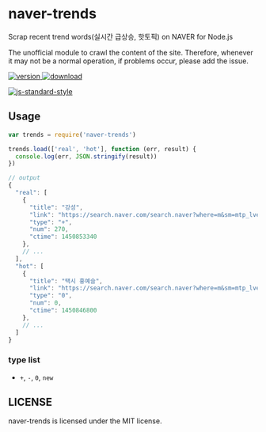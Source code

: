 # naver-trends

Scrap recent trend words(실시간 급상승, 핫토픽) on NAVER for Node.js

The unofficial module to crawl the content of the site.
Therefore, whenever it may not be a normal operation, if problems occur, please add the issue.

[![version](https://img.shields.io/npm/v/naver-trends.svg) ![download](https://img.shields.io/npm/dm/naver-trends.svg)](https://www.npmjs.com/package/naver-trends)

[![js-standard-style](https://cdn.rawgit.com/feross/standard/master/badge.svg)](https://github.com/feross/standard)

## Usage

```javascript
var trends = require('naver-trends')

trends.load(['real', 'hot'], function (err, result) {
  console.log(err, JSON.stringify(result))
})

```

```javascript
// output
{
  "real": [
    {
      "title": "강성",
      "link": "https://search.naver.com/search.naver?where=m&sm=mtp_lve&query=%EA%B0%95%EC%84%B1",
      "type": "+",
      "num": 270,
      "ctime": 1450853340
    },
    // ...
  ],
  "hot": [
    {
      "title": "택시 홍예슬",
      "link": "https://search.naver.com/search.naver?where=m&sm=mtp_lve&query=%ED%83%9D%EC%8B%9C%20%ED%99%8D%EC%98%88%EC%8A%AC",
      "type": "0",
      "num": 0,
      "ctime": 1450846800
    },
    // ...
  ]
}
```

### type list
* `+`, `-`, `0`, `new`

## LICENSE

naver-trends is licensed under the MIT license.
